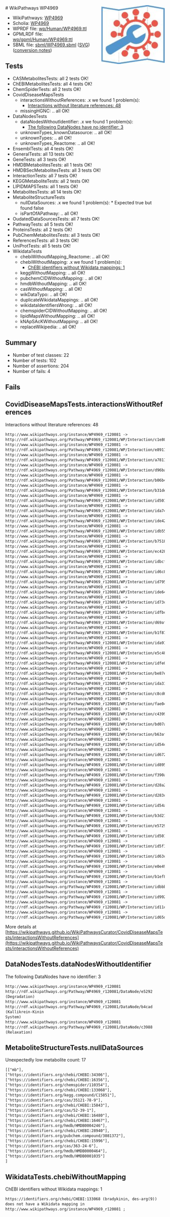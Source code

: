 <img style="float: right; width: 200px" src="../logo.png" />
# WikiPathways WP4969

* WikiPathways: [WP4969](https://identifiers.org/wikipathways:WP4969)
* Scholia: [WP4969](https://scholia.toolforge.org/wikipathways/WP4969)
* WPRDF file: [wp/Human/WP4969.ttl](../wp/Human/WP4969.ttl)
* GPMLRDF file: [wp/gpml/Human/WP4969.ttl](../wp/gpml/Human/WP4969.ttl)
* SBML file: [sbml/WP4969.sbml](../sbml/WP4969.sbml) ([SVG](../sbml/WP4969.svg)) ([conversion notes](../sbml/WP4969.txt))

## Tests
* CASMetabolitesTests: all 2 tests OK!
* ChEBIMetabolitesTests: all 4 tests OK!
* ChemSpiderTests: all 2 tests OK!
* CovidDiseaseMapsTests
    * interactionsWithoutReferences: .x we found 1 problem(s):
        * [Interactions without literature references: 48](#9701cd46)
    * missingHGNC: .. all OK!
* DataNodesTests
    * dataNodesWithoutIdentifier: .x we found 1 problem(s):
        * [The following DataNodes have no identifier: 3](#d2d32fa2)
    * unknownTypes_knownDatasource: .. all OK!
    * unknownTypes: .. all OK!
    * unknownTypes_Reactome: .. all OK!
* EnsemblTests: all 4 tests OK!
* GeneralTests: all 13 tests OK!
* GeneTests: all 3 tests OK!
* HMDBMetabolitesTests: all 1 tests OK!
* HMDBSecMetabolitesTests: all 3 tests OK!
* InteractionTests: all 7 tests OK!
* KEGGMetaboliteTests: all 2 tests OK!
* LIPIDMAPSTests: all 1 tests OK!
* MetabolitesTests: all 14 tests OK!
* MetaboliteStructureTests
    * nullDataSources: .x we found 1 problem(s):
            * Expected true but found false
    * isPartOfAPathway: .. all OK!
* OudatedDataSourcesTests: all 7 tests OK!
* PathwayTests: all 5 tests OK!
* ProteinsTests: all 2 tests OK!
* PubChemMetabolitesTests: all 3 tests OK!
* ReferencesTests: all 3 tests OK!
* UniProtTests: all 5 tests OK!
* WikidataTests
    * chebiWithoutMapping_Reactome: .. all OK!
    * chebiWithoutMapping: .x we found 1 problem(s):
        * [ChEBI identifiers without Wikidata mappings: 1](#a8d554cd)
    * keggWithoutMapping: .. all OK!
    * pubchemCIDWithoutMapping: .. all OK!
    * hmdbWithoutMapping: .. all OK!
    * casWithoutMapping: .. all OK!
    * wikDataTypo: .. all OK!
    * duplicateWikidataMappings: .. all OK!
    * wikidataIdentifiersWrong: .. all OK!
    * chemspiderCIDWithoutMapping: .. all OK!
    * lipidMapsWithoutMapping: .. all OK!
    * kNApSAcKWithoutMapping: .. all OK!
    * replaceWikipedia: .. all OK!


## Summary

* Number of test classes: 22
* Number of tests: 102
* Number of assertions: 204
* Number of fails: 4

## Fails

<a name="9701cd46" />

## CovidDiseaseMapsTests.interactionsWithoutReferences

Interactions without literature references: 48
```
http://www.wikipathways.org/instance/WP4969_r120081 -> http://rdf.wikipathways.org/Pathway/WP4969_r120081/WP/Interaction/c1e80
http://www.wikipathways.org/instance/WP4969_r120081 -> http://rdf.wikipathways.org/Pathway/WP4969_r120081/WP/Interaction/e8911
http://www.wikipathways.org/instance/WP4969_r120081 -> http://rdf.wikipathways.org/Pathway/WP4969_r120081/WP/Interaction/a7811
http://www.wikipathways.org/instance/WP4969_r120081 -> http://rdf.wikipathways.org/Pathway/WP4969_r120081/WP/Interaction/d96ba
http://www.wikipathways.org/instance/WP4969_r120081 -> http://rdf.wikipathways.org/Pathway/WP4969_r120081/WP/Interaction/b06b4
http://www.wikipathways.org/instance/WP4969_r120081 -> http://rdf.wikipathways.org/Pathway/WP4969_r120081/WP/Interaction/b31de
http://www.wikipathways.org/instance/WP4969_r120081 -> http://rdf.wikipathways.org/Pathway/WP4969_r120081/WP/Interaction/id501f9be8_2
http://www.wikipathways.org/instance/WP4969_r120081 -> http://rdf.wikipathways.org/Pathway/WP4969_r120081/WP/Interaction/ida74e8c
http://www.wikipathways.org/instance/WP4969_r120081 -> http://rdf.wikipathways.org/Pathway/WP4969_r120081/WP/Interaction/ide42ad8d5
http://www.wikipathways.org/instance/WP4969_r120081 -> http://rdf.wikipathways.org/Pathway/WP4969_r120081/WP/Interaction/idb55155be
http://www.wikipathways.org/instance/WP4969_r120081 -> http://rdf.wikipathways.org/Pathway/WP4969_r120081/WP/Interaction/b7518
http://www.wikipathways.org/instance/WP4969_r120081 -> http://rdf.wikipathways.org/Pathway/WP4969_r120081/WP/Interaction/ec428
http://www.wikipathways.org/instance/WP4969_r120081 -> http://rdf.wikipathways.org/Pathway/WP4969_r120081/WP/Interaction/idbcf919df
http://www.wikipathways.org/instance/WP4969_r120081 -> http://rdf.wikipathways.org/Pathway/WP4969_r120081/WP/Interaction/id6c85e882
http://www.wikipathways.org/instance/WP4969_r120081 -> http://rdf.wikipathways.org/Pathway/WP4969_r120081/WP/Interaction/id7951d7ac
http://www.wikipathways.org/instance/WP4969_r120081 -> http://rdf.wikipathways.org/Pathway/WP4969_r120081/WP/Interaction/ide64f6ad9
http://www.wikipathways.org/instance/WP4969_r120081 -> http://rdf.wikipathways.org/Pathway/WP4969_r120081/WP/Interaction/id73c52fb1
http://www.wikipathways.org/instance/WP4969_r120081 -> http://rdf.wikipathways.org/Pathway/WP4969_r120081/WP/Interaction/idfbc3672
http://www.wikipathways.org/instance/WP4969_r120081 -> http://rdf.wikipathways.org/Pathway/WP4969_r120081/WP/Interaction/d69af
http://www.wikipathways.org/instance/WP4969_r120081 -> http://rdf.wikipathways.org/Pathway/WP4969_r120081/WP/Interaction/b1f87
http://www.wikipathways.org/instance/WP4969_r120081 -> http://rdf.wikipathways.org/Pathway/WP4969_r120081/WP/Interaction/ida91dd59d
http://www.wikipathways.org/instance/WP4969_r120081 -> http://rdf.wikipathways.org/Pathway/WP4969_r120081/WP/Interaction/e5c48
http://www.wikipathways.org/instance/WP4969_r120081 -> http://rdf.wikipathways.org/Pathway/WP4969_r120081/WP/Interaction/idfe038846
http://www.wikipathways.org/instance/WP4969_r120081 -> http://rdf.wikipathways.org/Pathway/WP4969_r120081/WP/Interaction/be87e
http://www.wikipathways.org/instance/WP4969_r120081 -> http://rdf.wikipathways.org/Pathway/WP4969_r120081/WP/Interaction/ida315d709
http://www.wikipathways.org/instance/WP4969_r120081 -> http://rdf.wikipathways.org/Pathway/WP4969_r120081/WP/Interaction/c8cd6
http://www.wikipathways.org/instance/WP4969_r120081 -> http://rdf.wikipathways.org/Pathway/WP4969_r120081/WP/Interaction/fae04
http://www.wikipathways.org/instance/WP4969_r120081 -> http://rdf.wikipathways.org/Pathway/WP4969_r120081/WP/Interaction/c4399
http://www.wikipathways.org/instance/WP4969_r120081 -> http://rdf.wikipathways.org/Pathway/WP4969_r120081/WP/Interaction/bd07a
http://www.wikipathways.org/instance/WP4969_r120081 -> http://rdf.wikipathways.org/Pathway/WP4969_r120081/WP/Interaction/b63af
http://www.wikipathways.org/instance/WP4969_r120081 -> http://rdf.wikipathways.org/Pathway/WP4969_r120081/WP/Interaction/id54c92813
http://www.wikipathways.org/instance/WP4969_r120081 -> http://rdf.wikipathways.org/Pathway/WP4969_r120081/WP/Interaction/id672631f5
http://www.wikipathways.org/instance/WP4969_r120081 -> http://rdf.wikipathways.org/Pathway/WP4969_r120081/WP/Interaction/id8956bc93
http://www.wikipathways.org/instance/WP4969_r120081 -> http://rdf.wikipathways.org/Pathway/WP4969_r120081/WP/Interaction/f390a
http://www.wikipathways.org/instance/WP4969_r120081 -> http://rdf.wikipathways.org/Pathway/WP4969_r120081/WP/Interaction/d28a2
http://www.wikipathways.org/instance/WP4969_r120081 -> http://rdf.wikipathways.org/Pathway/WP4969_r120081/WP/Interaction/d283c
http://www.wikipathways.org/instance/WP4969_r120081 -> http://rdf.wikipathways.org/Pathway/WP4969_r120081/WP/Interaction/id54a8211b
http://www.wikipathways.org/instance/WP4969_r120081 -> http://rdf.wikipathways.org/Pathway/WP4969_r120081/WP/Interaction/b3d21
http://www.wikipathways.org/instance/WP4969_r120081 -> http://rdf.wikipathways.org/Pathway/WP4969_r120081/WP/Interaction/e5729
http://www.wikipathways.org/instance/WP4969_r120081 -> http://rdf.wikipathways.org/Pathway/WP4969_r120081/WP/Interaction/id501f9be8_1
http://www.wikipathways.org/instance/WP4969_r120081 -> http://rdf.wikipathways.org/Pathway/WP4969_r120081/WP/Interaction/id5f119cca
http://www.wikipathways.org/instance/WP4969_r120081 -> http://rdf.wikipathways.org/Pathway/WP4969_r120081/WP/Interaction/id63c55d3
http://www.wikipathways.org/instance/WP4969_r120081 -> http://rdf.wikipathways.org/Pathway/WP4969_r120081/WP/Interaction/e0e49
http://www.wikipathways.org/instance/WP4969_r120081 -> http://rdf.wikipathways.org/Pathway/WP4969_r120081/WP/Interaction/b1ef8
http://www.wikipathways.org/instance/WP4969_r120081 -> http://rdf.wikipathways.org/Pathway/WP4969_r120081/WP/Interaction/idbbb881c9
http://www.wikipathways.org/instance/WP4969_r120081 -> http://rdf.wikipathways.org/Pathway/WP4969_r120081/WP/Interaction/id99222b0a
http://www.wikipathways.org/instance/WP4969_r120081 -> http://rdf.wikipathways.org/Pathway/WP4969_r120081/WP/Interaction/id11cf8705
http://www.wikipathways.org/instance/WP4969_r120081 -> http://rdf.wikipathways.org/Pathway/WP4969_r120081/WP/Interaction/id65de959d
```

More details at [https://wikipathways.github.io/WikiPathwaysCurator/CovidDiseaseMapsTests/interactionsWithoutReferences](https://wikipathways.github.io/WikiPathwaysCurator/CovidDiseaseMapsTests/interactionsWithoutReferences)

<a name="d2d32fa2" />

## DataNodesTests.dataNodesWithoutIdentifier

The following DataNodes have no identifier: 3
```
http://www.wikipathways.org/instance/WP4969_r120081 http://rdf.wikipathways.org/Pathway/WP4969_r120081/DataNode/e5292 (Degradation)
http://www.wikipathways.org/instance/WP4969_r120081 http://rdf.wikipathways.org/Pathway/WP4969_r120081/DataNode/b4cad (Kallikrein-Kinin
System)
http://www.wikipathways.org/instance/WP4969_r120081 http://rdf.wikipathways.org/Pathway/WP4969_r120081/DataNode/c3988 (Relaxation)
```

<a name="91904190" />

## MetaboliteStructureTests.nullDataSources

Unexpectedly low metabolite count: 17
```
[["mb"],
["https://identifiers.org/chebi/CHEBI:34306"],
["https://identifiers.org/chebi/CHEBI:16356"],
["https://identifiers.org/chemspider/110354"],
["https://identifiers.org/chebi/CHEBI:133068"],
["https://identifiers.org/kegg.compound/C15851"],
["https://identifiers.org/cas/35121-78-9"],
["https://identifiers.org/chebi/CHEBI:15843"],
["https://identifiers.org/cas/52-39-1"],
["https://identifiers.org/chebi/CHEBI:16480"],
["https://identifiers.org/chebi/CHEBI:16467"],
["https://identifiers.org/hmdb/HMDB0004246"],
["https://identifiers.org/chebi/CHEBI:28940"],
["https://identifiers.org/pubchem.compound/3081372"],
["https://identifiers.org/chebi/CHEBI:15996"],
["https://identifiers.org/cas/363-24-6"],
["https://identifiers.org/hmdb/HMDB0000464"],
["https://identifiers.org/hmdb/HMDB0001035"]
]
```

<a name="a8d554cd" />

## WikidataTests.chebiWithoutMapping

ChEBI identifiers without Wikidata mappings: 1
```
https://identifiers.org/chebi/CHEBI:133068 (bradykinin, des-arg(9)) does not have a Wikidata mapping in http://www.wikipathways.org/instance/WP4969_r120081 ; 
```

